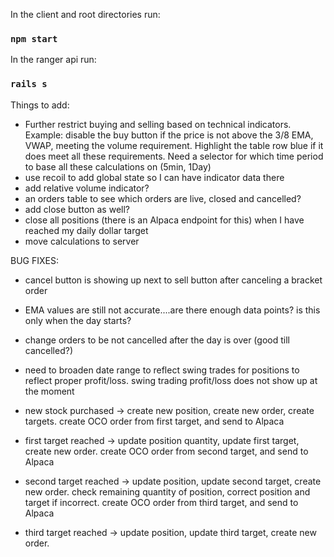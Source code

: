 In the client and root directories run:

### `npm start`

In the ranger api run:

### `rails s`

Things to add:

- Further restrict buying and selling based on technical indicators. Example: disable the buy button if the price is not above the 3/8 EMA, VWAP, meeting the volume requirement. Highlight the table row blue if it does meet all these requirements. Need a selector for which time period to base all these calculations on (5min, 1Day)
- use recoil to add global state so I can have indicator data there
- add relative volume indicator?
- an orders table to see which orders are live, closed and cancelled?
- add close button as well?
- close all positions (there is an Alpaca endpoint for this) when I have reached my daily dollar target
- move calculations to server

BUG FIXES:

- cancel button is showing up next to sell button after canceling a bracket order
- EMA values are still not accurate....are there enough data points? is this only when the day starts?
- change orders to be not cancelled after the day is over (good till cancelled?)
- need to broaden date range to reflect swing trades for positions to reflect proper profit/loss. swing trading profit/loss does not show up at the moment

- new stock purchased -> create new position, create new order, create targets. create OCO order from first target, and send to Alpaca
- first target reached -> update position quantity, update first target, create new order. create OCO order from second target, and send to Alpaca
- second target reached -> update position, update second target, create new order. check remaining quantity of position, correct position and target if incorrect. create OCO order from third target, and send to Alpaca
- third target reached -> update position, update third target, create new order.
